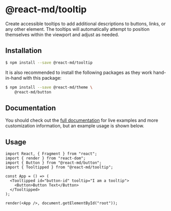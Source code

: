 # @react-md/tooltip

Create accessible tooltips to add additional descriptions to buttons, links, or
any other element. The tooltips will automatically attempt to position
themselves within the viewport and adjust as needed.

## Installation

```sh
$ npm install --save @react-md/tooltip
```

It is also recommended to install the following packages as they work
hand-in-hand with this package:

```sh
$ npm install --save @react-md/theme \
    @react-md/button
```

<!-- DOCS_REMOVE -->

## Documentation

You should check out the
[full documentation](https://react-md.dev/packages/tooltip/demos) for live
examples and more customization information, but an example usage is shown
below.

<!-- DOCS_REMOVE_END -->

## Usage

```tsx
import React, { Fragment } from "react";
import { render } from "react-dom";
import { Button } from "@react-md/button";
import { Tooltipped } from "@react-md/tooltip";

const App = () => (
  <Tooltipped id="button-id" tooltip="I am a tooltip">
    <Button>Button Text</Button>
  </Tooltipped>
);

render(<App />, document.getElementById("root"));
```
